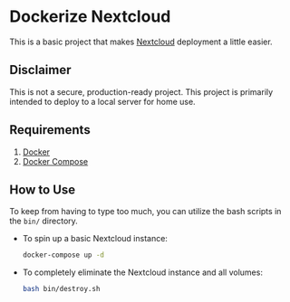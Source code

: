 # Dockerize Nextcloud

This is a basic project that makes [Nextcloud](https://nextcloud.com/) deployment a little easier.

## Disclaimer

This is not a secure,
production-ready project.
This project is primarily intended to deploy to a local server for home use.

## Requirements

1.  [Docker](https://docs.docker.com/install/)
1.  [Docker Compose](https://docs.docker.com/compose/install/)

## How to Use

To keep from having to type too much,
you can utilize the bash scripts in the `bin/` directory.

*   To spin up a basic Nextcloud instance:

    ```bash
    docker-compose up -d
    ```

*   To completely eliminate the Nextcloud instance and all volumes:

    ```bash
    bash bin/destroy.sh
    ```
